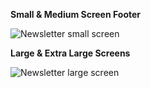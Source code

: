 **Small & Medium Screen Footer**

![Newsletter small screen](../assets/img/footer/sm-newsletter.png)

**Large & Extra Large Screens**

![Newsletter large screen](../assets/img/footer/lg-newsletter.png)
